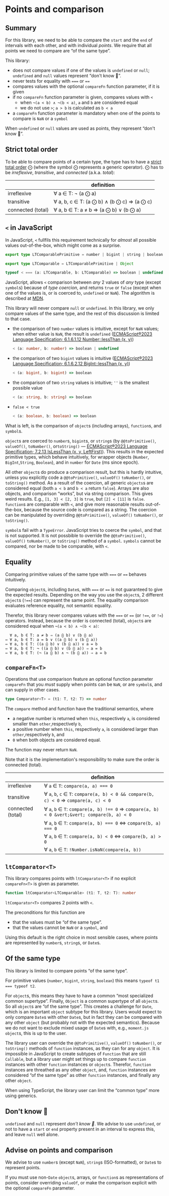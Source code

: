# Points and comparison

## Summary

For this library, we need to be able to compare the `start` and the `end` of intervals with each other, and with
individual _points_. We require that all points we need to compare are “of the same type”.

This library:

- does not compare values if one of the values is `undefined` or `null`; `undefined` and `null` values represent “don't
  know 🤷”.
- never tests for equality with `===` or `==`
- compares values with the optional `compareFn` function parameter, if it is given
- if no `compareFn` function parameter is given, compares values with `<`
  - when `¬(a < b) ∧ ¬(b < a)`, `a` and `b` are considered equal
  - we do not use `>`; `a > b` is calculated as `b < a`
- a `compareFn` function parameter is mandatory when one of the points to compare is `NaN` or a `symbol`

When `undefined` or `null` values are used as points, they represent “don't know 🤷”.

## Strict total order

To be able to compare points of a certain type, the type has to have a
[strict total order](https://en.wikipedia.org/wiki/Total¬_order) ⨀ (where the symbol ⨀ represents a generic operator). ⨀
has to be _irreflexive_, _transitive_, and _connected_ (a.k.a. _total_):

|                   | definition                                 |
| ----------------- | ------------------------------------------ |
| irreflexive       | ∀ a ∈ T: ¬ (a ⨀ a)                         |
| transitive        | ∀ a, b, c ∈ T: (a ⨀ b) ∧ (b ⨀ c) ⇒ (a ⨀ c) |
| connected (total) | ∀ a, b ∈ T: a ≠ b ⇒ (a ⨀ b) ∨ (b ⨀ a)      |

## `<` in JavaScript

In JavaScript, `<` fullfils this requirement technically for _almost_ all possible values out-of-the-box, which might
come as a surprise.

```ts
export type LTComparablePrimitive = number | bigint | string | boolean | Function

export type LTComparable = LTComparablePrimitive | Object

typeof < === (a: LTComparable, b: LTComparable) => boolean | undefined
```

JavaScript, allows `<` comparison between _any_ 2 values of _any_ type (except `symbol`s) because of _type coercion_,
and returns `true` or `false` (except when one of the values is, or is coerced to, `undefined` or `NaN`). The algorithm
is described at [MDN](https://developer.mozilla.org/en-US/docs/Web/JavaScript/Reference/Operators/Less_than).

This library will never compare `null` or `undefined`. In this library, we only compare values of the same type, and the
rest of this discussion is limited to that case.

- the comparison of two `number` values is intuitive, except for `NaN` values; when either value is `NaN`, the result is
  `undefined`
  ([ECMAScript®2023 Language Specification; 6.1.6.1.12 Number::lessThan (x, y)](https://tc39.es/ecma262/#sec-numeric-types-number-lessThan))

  ```ts
  < (a: number, b: number) => boolean | undefined
  ```

- the comparison of two `bigint` values is intuitive
  ([ECMAScript®2023 Language Specification; 6.1.6.2.12 BigInt::lessThan (x, y)](https://tc39.es/ecma262/#sec-numeric-types-bigint-lessThan))

  ```ts
  < (a: bigint, b: bigint) => boolean
  ```

- the comparison of two `string` values is intuitive; `''` is the smallest possible value

  ```ts
  < (a: string, b: string) => boolean
  ```

- `false < true`
  ```ts
  < (a: boolean, b: boolean) => boolean
  ```

What is left, is the comparison of `object`s (including arrays), `function`s, and `symbol`s.

`object`s are coerced to `number`s, `bigint`s, or `string`s (by `@@toPrimitive()`, `valueOf()`, `toNumber()`,
or`toString()` —
[ECMAScript®2023 Language Specification; 7.2.13 IsLessThan (x, y, LeftFirst)](https://tc39.es/ecma262/#sec-islessthan)).
This results in the expected primitive types, which behave intuitively, for wrapper objects (`Number`,
`BigInt`,`String`, `Boolean`), and in `number` for `Date` (ms since epoch).

All other `object`s do produce a comparison result, but this is hardly intuitive, unless you explicitly code a
`@@toPrimitive()`, `valueOf()` `toNumber()`, or `toString()` method. As a result of the coercion, all generic `objects`s
are considered equal (both `a < b` and `b < a` return `false`). Arrays are also objects, and comparison “works”, but via
string comparison. This gives weird results. E.g., `[1, 3] < [2, 3]` is `true`, but `[2] < [11]` is `false`. `function`s
are comparable with `<`, and give more reasonable results out-of-the-box, because the source code is compared as a
string. The coercion can be manipulated by overriding `@@toPrimitive()`, `valueOf()` `toNumber()`, or `toString()`.

`symbol`s fail with a `TypeError`. JavaScript tries to coerce the `symbol`, and that is not supported. It is not
possbible to override the `@@toPrimitive()`, `valueOf()` `toNumber()`, or `toString()` method of a `symbol`. `symbols`
cannot be compared, nor be made to be comparable, with `<`.

## Equality

Comparing primitive values of the same type with `===` or `==` behaves intuitively.

Comparing `object`s, including `Date`s, with `===` or `==` is not guaranteed to give the expected results. Depending on
the way you use the `object`s, 2 different `object`s (`!==`) can represent the same point. The equality comparison
evaluates reference equality, not semantic equality.

Therefor, this library never compares values with the `===` or `==` (or `!==`, or `!=`) operators. Instead, because the
order is connected (total), `object`s are considered equal when `¬(a < b) ∧ ¬(b < a)`:

```
  ∀ a, b ∈ T: a ≠ b ⇒ (a ⨀ b) ∨ (b ⨀ a)
⇔ ∀ a, b ∈ T: a = b ∨ ((a ⨀ b) ∨ (b ⨀ a))
⇔ ∀ a, b ∈ T: ((a ⨀ b) ∨ (b ⨀ a)) ∨ a = b
⇔ ∀ a, b ∈ T: ¬ ((a ⨀ b) ∨ (b ⨀ a)) ⇒ a = b
⇔ ∀ a, b ∈ T: (¬ (a ⨀ b) ∧ ¬ (b ⨀ a)) ⇒ a = b
```

## `compareFn<T>`

Operations that use comparison feature an optional function parameter `compareFn` that you _must_ supply when points can
be `NaN`, or are `symbol`s, and can supply in other cases.

```ts
type Comparator<T> = (t1: T, t2: T) => number
```

The `compare` method and function have the traditional semantics, where

- a negative number is returned when `this`, respectively `a`, is considered smaller than `other`,respectively `b`,
- a positive number when `this`, respectively `a`, is considered larger than `other`,respectively `b`, and
- `0` when both objects are considered equal.

The function may never return `NaN`.

Note that it is the implementation's responsibility to make sure the order is connected (total).

|                   | definition                                                                                   |
| ----------------- | -------------------------------------------------------------------------------------------- |
| irreflexive       | ∀ `a` ∈ `T`: `compare(a, a) === 0`                                                           |
| transitive        | ∀ `a`, `b`, `c` ∈ `T`: `compare(a, b) < 0 && compare(b, c) < 0` ⇒ `compare(a, c) < 0`        |
| connected (total) | ∀ `a`, `b` ∈ `T`: `compare(a, b) !== 0` ⇒ `compare(a, b) < 0 &vert;&vert; compare(b, a) < 0` |
|                   | ∀ `a`, `b` ∈ `T`: `compare(a, b) === 0` ⇔ `compare(b, a) === 0`                              |
|                   | ∀ `a`, `b` ∈ `T`: `compare(a, b) < 0` ⇔ `compare(b, a) > 0`                                  |
|                   | ∀ `a`, `b` ∈ `T`: `!Number.isNaN(compare(a, b))`                                             |

## `ltComparator<T>`

This library compares points with `ltComparator<T>` if no explicit `compareFn<T>` is given as parameter.

```ts
function ltComparator<LTComparable> (t1: T, t2: T): number
```

`ltComparator<T>` compares 2 points with `<`.

The preconditions for this function are

- that the values must be “of the same type”.
- that the values cannot be `NaN` or a `symbol`, and

Using this default is the right choice in most sensible cases, where points are represented by `number`s, `string`s, or
`Date`s.

## Of the same type

This library is limited to compare points “of the same type”.

For primitive values (`number`, `bigint`, `string`, `boolean`) this means `typeof t1 === typeof t2`.

For `object`s, this means they have to have a common “most specialized common supertype”. Finally, `Object` is a common
supertype of all `object`s. So all `object`s are “of the same type”. This creates a challenge for `Date`, which is an
important `object` subtype for this library. Users would expect to only compare `Date`s with other `Date`s, but in fact
they can be compared with any other `object` (but probably not with the expected semantics). Because we do not want to
exclude mixed usage of `Date`s with, e.g., `moment.js` `object`s, this is up to the user.

The library user can override the `@@toPrimitive()`, `valueOf()` `toNumber()`, or `toString()` methods of `function`
instances, as they can for any `object`. It is impossible in JavaScript to create subtypes of `Function` that are still
`Callable`, but a library user might set things up to compare `function` instances with other `function` instances or
`object`s. Therefor, `function` instances are threathed as any other `object`, and, `function` instances are considered
“of the same type” as other `function` instances, and finally any other `object`.

When using TypeScript, the library user can limit the “common type” more using generics.

## Don't know 🤷

`undefined` and `null` represent _don't know 🤷_. We advise to use `undefined`, or not to have a `start` or `end`
property present in an interval to express this, and leave `null` well alone.

## Advise on points and comparison

We advise to use `number`s (except `NaN`), `string`s (ISO-formatted), or `Date`s to represent points.

If you must use non-`Date` `object`s, arrays, or `function`s as representations of points, consider overriding
`valueOf`, or make the comparison explicit with the optional `compareFn` parameter.
